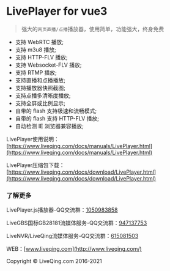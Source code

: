 # LivePlayer for vue3

> 强大的`网页直播/点播`播放器，使用简单，功能强大，终身免费
- 支持 WebRTC 播放;
- 支持 m3u8 播放;
- 支持 HTTP-FLV 播放;
- 支持 Websocket-FLV 播放;
- 支持 RTMP 播放;
- 支持直播和点播播放;
- 支持播放器快照截图;
- 支持点播多清晰度播放;
- 支持全屏或比例显示;
- 自带的 flash 支持极速和流畅模式;
- 自带的 flash 支持 HTTP-FLV 播放;
- 自动检测 IE 浏览器兼容播放;

LivePlayer使用说明：[https://www.liveqing.com/docs/manuals/LivePlayer.html](https://www.liveqing.com/docs/manuals/LivePlayer.html)

LivePlayer压缩包下载：[https://www.liveqing.com/docs/download/LivePlayer.html](https://www.liveqing.com/docs/download/LivePlayer.html)


### 了解更多

LivePlayer.js播放器-QQ交流群：[1050983858](https://jq.qq.com/?_wv=1027&k=1ABTXBlV)

LiveGBS国标GB28181流媒体服务-QQ交流群：[947137753](https://jq.qq.com/?_wv=1027&k=5UDV5Pt)

LiveNVR/LiveQing流媒体服务-QQ交流群：[615081503](https://jq.qq.com/?_wv=1027&k=5pdZ4ab)

WEB：[www.liveqing.com](http://www.liveqing.com/)

Copyright &copy; LiveQing.com 2016-2021